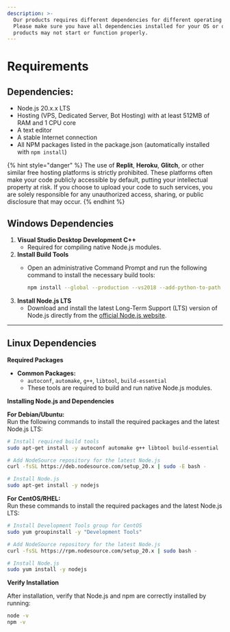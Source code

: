 ```yaml
---
description: >-
  Our products requires different dependencies for different operating systems.
  Please make sure you have all dependencies installed for your OS or our
  products may not start or function properly.
---
```


# Requirements

## Dependencies:

* Node.js 20.x.x LTS
* Hosting (VPS, Dedicated Server, Bot Hosting) with at least 512MB of RAM and 1 CPU core
* A text editor
* A stable Internet connection
* All NPM packages listed in the package.json (automatically installed with `npm install`)

{% hint style="danger" %}
The use of **Replit**, **Heroku**, **Glitch**, or other similar free hosting platforms is strictly prohibited. These platforms often make your code publicly accessible by default, putting your intellectual property at risk. If you choose to upload your code to such services, you are solely responsible for any unauthorized access, sharing, or public disclosure that may occur.
{% endhint %}

## Windows Dependencies

1. **Visual Studio Desktop Development C++**
   * Required for compiling native Node.js modules.
2. **Install Build Tools**
   *   Open an administrative Command Prompt and run the following command to install the necessary build tools:

       ```bash
       npm install --global --production --vs2018 --add-python-to-path windows-build-tools
       ```
3. **Install Node.js LTS**
   * Download and install the latest Long-Term Support (LTS) version of Node.js directly from the [official Node.js website](https://nodejs.org/en/).

***

## Linux Dependencies <a href="#linux-dependencies" id="linux-dependencies"></a>

**Required Packages**

* **Common Packages:**
  * `autoconf`, `automake`, `g++`, `libtool`, `build-essential`
  * These tools are required to build and run native Node.js modules.

**Installing Node.js and Dependencies**

**For Debian/Ubuntu:**\
Run the following commands to install the required packages and the latest Node.js LTS:

```bash
# Install required build tools
sudo apt-get install -y autoconf automake g++ libtool build-essential

# Add NodeSource repository for the latest Node.js
curl -fsSL https://deb.nodesource.com/setup_20.x | sudo -E bash -

# Install Node.js
sudo apt-get install -y nodejs
```

**For CentOS/RHEL:**\
Run these commands to install the required packages and the latest Node.js LTS:

```bash
# Install Development Tools group for CentOS
sudo yum groupinstall -y "Development Tools"

# Add NodeSource repository for the latest Node.js
curl -fsSL https://rpm.nodesource.com/setup_20.x | sudo bash -

# Install Node.js
sudo yum install -y nodejs
```

**Verify Installation**

After installation, verify that Node.js and npm are correctly installed by running:

```bash
node -v
npm -v
```
